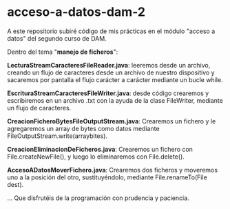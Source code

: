 # acceso-a-datos-dam-2
 A este repositorio subiré código de mis prácticas en el módulo "acceso a datos" del segundo curso de DAM.


 Dentro del tema "**manejo de ficheros**":

**LecturaStreamCaracteresFileReader.java**: leeremos desde un archivo, creando un flujo de caracteres desde un archivo de nuestro dispositivo y sacaremos por pantalla el flujo carácter a carácter mediante un bucle while.

**EscrituraStreamCaracteresFileWriter.java**: desde código crearemos y escribiremos en un archivo .txt  con la ayuda de la clase FileWriter, mediante un flujo de caracteres.

**CreacionFicheroBytesFileOutputStream.java**: Crearemos un fichero y le agregaremos un array de bytes como datos mediante FileOutputStream.write(arraybites).

**CreacionEliminacionDeFicheros.java**: Crearemos un fichero con File.createNewFile(), y luego lo eliminaremos con File.delete().

**AccesoADatosMoverFichero.java**: Crearemos dos ficheros y moveremos uno a la posición del otro, sustituyéndolo, mediante File.renameTo(File dest).


... Que disfrutéis de la programación con prudencia y paciencia.
